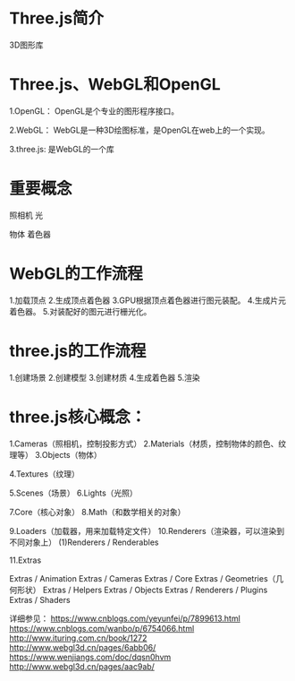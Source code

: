 # Three.js简介
  3D图形库

# Three.js、WebGL和OpenGL

1.OpenGL：
  OpenGL是个专业的图形程序接口。

2.WebGL：
  WebGL是一种3D绘图标准，是OpenGL在web上的一个实现。

3.three.js:
  是WebGL的一个库

# 重要概念
照相机
光

物体
着色器

# WebGL的工作流程
1.加载顶点
2.生成顶点着色器
3.GPU根据顶点着色器进行图元装配。
4.生成片元着色器。
5.对装配好的图元进行栅光化。

# three.js的工作流程
1.创建场景
2.创建模型
3.创建材质
4.生成着色器
5.渲染

# three.js核心概念：
  1.Cameras（照相机，控制投影方式）
  2.Materials（材质，控制物体的颜色、纹理等）
  3.Objects（物体）

  4.Textures（纹理）

  5.Scenes（场景）
  6.Lights（光照）

  7.Core（核心对象）
  8.Math（和数学相关的对象）

  9.Loaders（加载器，用来加载特定文件）
  10.Renderers（渲染器，可以渲染到不同对象上）
    (1)Renderers / Renderables

  11.Extras


Extras / Animation
Extras / Cameras
Extras / Core
Extras / Geometries（几何形状）
Extras / Helpers
Extras / Objects
Extras / Renderers / Plugins
Extras / Shaders

详细参见：
  https://www.cnblogs.com/yeyunfei/p/7899613.html
  https://www.cnblogs.com/wanbo/p/6754066.html
  http://www.ituring.com.cn/book/1272
  http://www.webgl3d.cn/pages/6abb06/
  https://www.wenjiangs.com/doc/dqsn0hvm
  http://www.webgl3d.cn/pages/aac9ab/